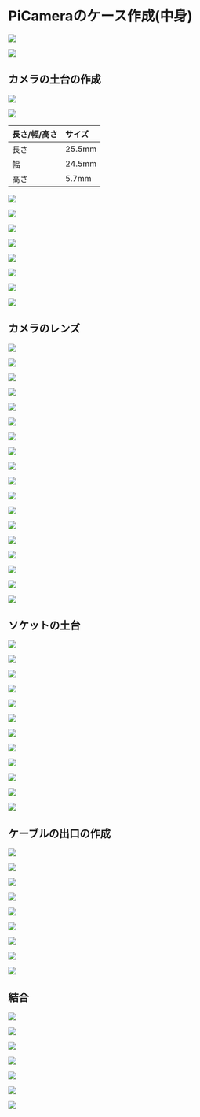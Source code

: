 # PiCameraのケース作成(中身)

![](/img/pi901.png)

![](/img/pi902.png)

## カメラの土台の作成

![](/img/pi100_01.png)

![](/img/pi100_02.png)

|長さ/幅/高さ|サイズ|
|:--|:--|
|長さ| 25.5mm |
|幅| 24.5mm |
|高さ| 5.7mm|

![](/img/pi101.png)

![](/img/pi102.png)

![](/img/pi103.png)

![](/img/pi104.png)

![](/img/pi105.png)

![](/img/pi106.png)

![](/img/pi107.png)

![](/img/pi108.png)

## カメラのレンズ

![](/img/pi200_01.png)

![](/img/pi200_02.png)

![](/img/pi201.png)

![](/img/pi202.png)

![](/img/pi203.png)

![](/img/pi204.png)

![](/img/pi205.png)

![](/img/pi206.png)

![](/img/pi207.png)

![](/img/pi208.png)

![](/img/pi209.png)

![](/img/pi210.png)

![](/img/pi211.png)

![](/img/pi212.png)

![](/img/pi213.png)

![](/img/pi214.png)

![](/img/pi215.png)

![](/img/pi216.png)

## ソケットの土台

![](/img/pi300_01.png)

![](/img/pi200_02.png)

![](/img/pi301.png)

![](/img/pi302.png)

![](/img/pi303.png)

![](/img/pi304.png)

![](/img/pi305.png)

![](/img/pi306.png)

![](/img/pi307.png)

![](/img/pi308.png)

![](/img/pi309.png)

![](/img/pi310.png)

## ケーブルの出口の作成

![](/img/pi400_01.png)

![](/img/pi400_02.png)

![](/img/pi401.png)

![](/img/pi402.png)

![](/img/pi403.png)

![](/img/pi404.png)

![](/img/pi405.png)

![](/img/pi406.png)

![](/img/pi407.png)

## 結合

![](/img/pi501.png)

![](/img/pi502.png)

![](/img/pi503.png)

![](/img/pi504.png)

![](/img/pi505.png)

![](/img/pi506.png)

![](/img/pi507.png)
